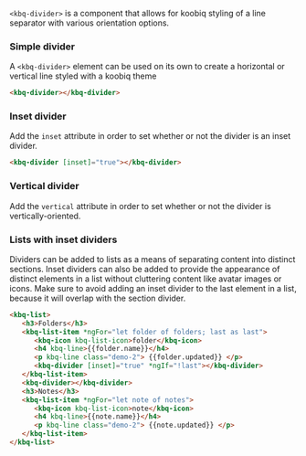 `<kbq-divider>` is a component that allows for koobiq styling of a line separator with various orientation options.

<!-- example(divider-overview) -->


### Simple divider

A `<kbq-divider>` element can be used on its own to create a horizontal or vertical line styled with a koobiq theme

```html
<kbq-divider></kbq-divider>
```

### Inset divider

Add the `inset` attribute in order to set whether or not the divider is an inset divider.

```html
<kbq-divider [inset]="true"></kbq-divider>
```

### Vertical divider

Add the `vertical` attribute in order to set whether or not the divider is vertically-oriented.

<!-- example(divider-vertical) -->


### Lists with inset dividers

Dividers can be added to lists as a means of separating content into distinct sections.
Inset dividers can also be added to provide the appearance of distinct elements in a list without cluttering content
like avatar images or icons. Make sure to avoid adding an inset divider to the last element
in a list, because it will overlap with the section divider.

```html
<kbq-list>
   <h3>Folders</h3>
   <kbq-list-item *ngFor="let folder of folders; last as last">
      <kbq-icon kbq-list-icon>folder</kbq-icon>
      <h4 kbq-line>{{folder.name}}</h4>
      <p kbq-line class="demo-2"> {{folder.updated}} </p>
      <kbq-divider [inset]="true" *ngIf="!last"></kbq-divider>
   </kbq-list-item>
   <kbq-divider></kbq-divider>
   <h3>Notes</h3>
   <kbq-list-item *ngFor="let note of notes">
      <kbq-icon kbq-list-icon>note</kbq-icon>
      <h4 kbq-line>{{note.name}}</h4>
      <p kbq-line class="demo-2"> {{note.updated}} </p>
   </kbq-list-item>
</kbq-list>
```
